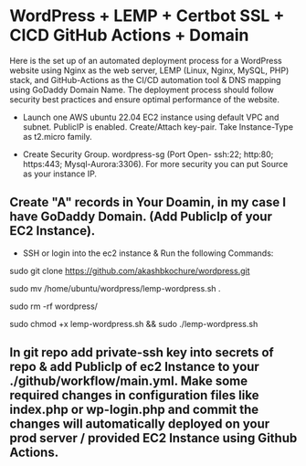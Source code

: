 # WordPress + LEMP + Certbot SSL + CICD GitHub Actions + Domain 




Here is the set up of an automated deployment process for a WordPress website using Nginx as the web server, LEMP (Linux, Nginx, MySQL, PHP) stack, and GitHub-Actions as the CI/CD automation tool & DNS mapping using GoDaddy Domain Name. The deployment process should follow security best practices and ensure optimal performance of the website.



* Launch one AWS ubuntu 22.04 EC2 instance using default VPC and subnet. PublicIP is enabled. Create/Attach key-pair. Take Instance-Type as t2.micro family.


* Create Security Group. wordpress-sg (Port Open- ssh:22; http:80; https:443; Mysql-Aurora:3306). For more security you can put Source as your instance IP.


## Create "A" records in Your Doamin, in my case I have GoDaddy Domain. (Add PublicIp of your EC2 Instance).


* SSH or login into the ec2 instance & Run the following Commands:


sudo git clone https://github.com/akashbkochure/wordpress.git

sudo mv /home/ubuntu/wordpress/lemp-wordpress.sh .

sudo rm -rf wordpress/

sudo chmod +x lemp-wordpress.sh  && sudo ./lemp-wordpress.sh



## In git repo add private-ssh key into secrets of repo & add PublicIp of ec2 Instance to your ./github/workflow/main.yml. Make some required changes in configuration files like index.php or wp-login.php and commit the changes will automatically deployed on your prod server / provided EC2 Instance using Github Actions.
